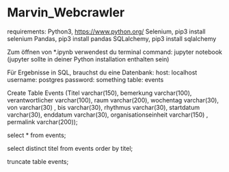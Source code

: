 # Marvin_Webcrawler

requirements: 
Python3, https://www.python.org/
Selenium, pip3 install selenium
Pandas, pip3 install pandas
SQLalchemy, pip3 install sqlalchemy

Zum öffnen von *.ipynb verwendest du terminal command: jupyter notebook
(jupyter sollte in deiner Python installation enthalten sein)

Für Ergebnisse in SQL, brauchst du eine Datenbank:
host: localhost
username: postgres
password: something
table: events


Create Table Events (Titel varchar(150), bemerkung varchar(100), verantwortlicher varchar(100), raum varchar(200),  wochentag varchar(30), von varchar(30)
					 , bis varchar(30), rhythmus varchar(30), startdatum varchar(30), enddatum varchar(30), organisationseinheit varchar(150)
					 , permalink varchar(200));

select * from events;

select distinct titel from events order by titel;

truncate table events;